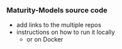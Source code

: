 ### Maturity-Models source code

- add links to the multiple repos
- instructions on how to run it locally
  - or on Docker 
